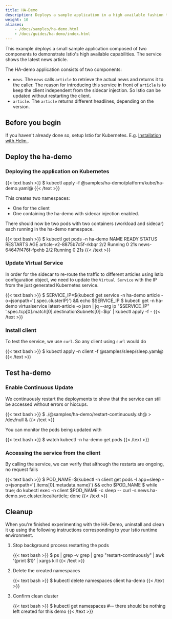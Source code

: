 ```yaml
---
title: HA-Demo
description: Deploys a sample application in a high available fashion to show that Istio features are high available as well.
weight: 10
aliases:
    - /docs/samples/ha-demo.html
    - /docs/guides/ha-demo/index.html
---
```


This example deploys a small sample application composed of two components to demonstrate Istio's high available capabilities. The service shows the latest news article.

The HA-demo application consists of two components:

* `news`. The `news` calls `article` to retrieve the actual news and returns it to the caller. The reason for introducing this service in front of `article` is to keep the client independent from the sidecar injection. So Istio can be updated without restarting the client.
* `article`. The `article` returns different headlines, depending on the version.

## Before you begin

If you haven't already done so, setup Istio for Kubernetes. E.g. [Installation with Helm
](/docs/setup/kubernetes/helm-install/).

## Deploy the ha-demo

### Deploying the application on Kubernetes

{{< text bash >}}
$ kubectl apply -f @samples/ha-demo/platform/kube/ha-demo.yaml@
{{< /text >}}

This creates two namespaces:

* One for the client
* One containing the ha-demo with sidecar injection enabled.

There should now be two pods with two containers (workload and sidecar) each running in the ha-demo namespace.

{{< text bash >}}
$ kubectl get pods -n ha-demo
NAME                         READY   STATUS    RESTARTS   AGE
article-v2-8875b7c5f-rkbqr   2/2     Running   0          21s
news-64647f476f-fpxhb        2/2     Running   0          21s
{{< /text >}}

### Update Virtual Service

In order for the sidecar to re-route the traffic to different articles using Istio configuration object, we need to update the `Virtual Service` with the IP from the just generated Kubernetes service.

{{< text bash >}}
$ SERVICE_IP=$(kubectl get service -n ha-demo article -o=jsonpath='{.spec.clusterIP}') && echo $SERVICE_IP
$ kubectl get -n ha-demo virtualservice latest-article  -o json | jq --arg ip "$SERVICE_IP" '.spec.tcp[0].match[0].destinationSubnets[0]=$ip' | kubectl apply -f -
{{< /text >}}

### Install client

To test the service, we use `curl`. So any client using `curl` would do

{{< text bash >}}
$ kubectl apply -n client -f @samples/sleep/sleep.yaml@
{{< /text >}}

## Test ha-demo

### Enable Continuous Update

We continuously restart the deployments to show that the service can still be accessed without errors or hiccups.

{{< text bash >}}
$ ./@samples/ha-demo/restart-continuously.sh@ > /dev/null &
{{< /text >}}

You can monitor the pods being updated with

{{< text bash >}}
$ watch kubectl -n ha-demo get pods
{{< /text >}}

### Accessing the service from the client

By calling the service, we can verify that although the restarts are ongoing, no request fails

{{< text bash >}}
$ POD_NAME=$(kubectl -n client get pods -l app=sleep -o=jsonpath='{.items[0].metadata.name}') && echo $POD_NAME
$ while true; do kubectl exec -n client $POD_NAME -c sleep -- curl -s news.ha-demo.svc.cluster.local/article; done
{{< /text >}}

## Cleanup

When you're finished experimenting with the HA-Demo, uninstall and clean
it up using the following instructions corresponding to your Istio runtime environment.

1. Stop background process restarting the pods

    {{< text bash >}}
    $ ps | grep -v grep | grep "restart-continuously" | awk '{print $1}' | xargs kill
    {{< /text >}}

1.  Delete the created namespaces

    {{< text bash >}}
    $ kubectl delete namespaces client ha-demo
    {{< /text >}}

1.  Confirm clean cluster

    {{< text bash >}}
    $ kubectl get namespaces   #-- there should be nothing left created for this demo
    {{< /text >}}